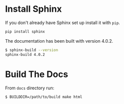 # Install Sphinx

If you don't already have Sphinx set up install it with `pip`.

```bash
pip install sphinx
```

The documentation has been built with version 4.0.2.

```bash
$ sphinx-build --version
sphinx-build 4.0.2
```

# Build The Docs

From `docs` directory run:

```bash
$ BUILDDIR=/path/to/build make html
```
